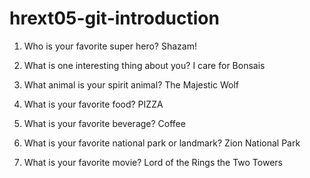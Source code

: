 # hrext05-git-introduction

1. Who is your favorite super hero?
    Shazam!

2. What is one interesting thing about you?
    I care for Bonsais

3. What animal is your spirit animal?
    The Majestic Wolf

4. What is your favorite food?
    PIZZA

5. What is your favorite beverage?
    Coffee  

6. What is your favorite national park or landmark?
    Zion National Park  

7. What is your favorite movie?
    Lord of the Rings the Two Towers